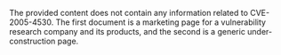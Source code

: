 The provided content does not contain any information related to CVE-2005-4530. The first document is a marketing page for a vulnerability research company and its products, and the second is a generic under-construction page.